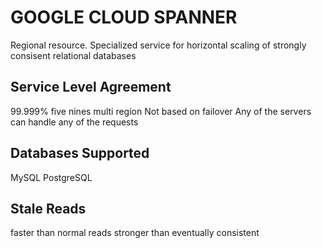 # GOOGLE CLOUD SPANNER
Regional resource. Specialized service for horizontal scaling of strongly
consisent relational databases


## Service Level Agreement
99.999% five nines multi region
Not based on failover
Any of the servers can handle any of the requests

## Databases Supported
MySQL
PostgreSQL

## Stale Reads
faster than normal reads
stronger than eventually consistent
